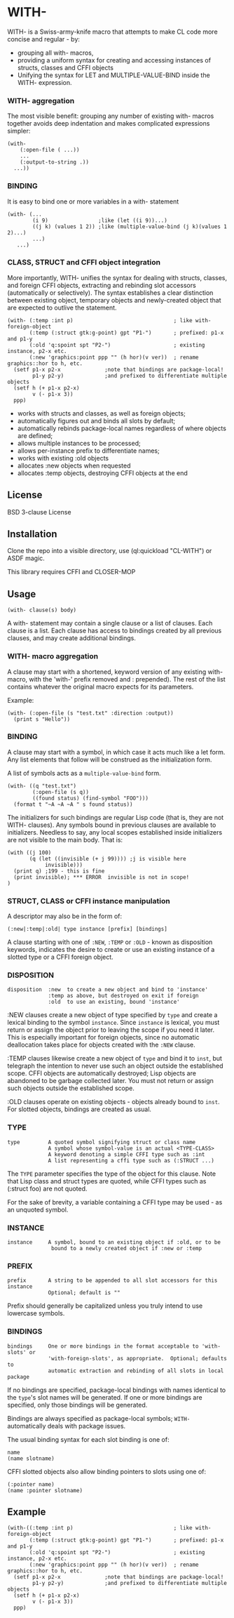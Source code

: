 # WITH-

WITH- is a Swiss-army-knife macro that attempts to make CL code more concise and regular - by:
* grouping all with- macros,
* providing a uniform syntax for creating and accessing instances of structs, classes and CFFI objects
* Unifying the syntax for LET and MULTIPLE-VALUE-BIND inside the WITH- expression.

### WITH- aggregation

The most visible benefit: grouping any number of existing with- macros together avoids deep indentation and makes complicated expressions simpler:
```
(with-
    (:open-file ( ...))    
	...
    (:output-to-string .))
  ...))
```

### BINDING

It is easy to bind one or more variables in a with- statement
```
(with- (...                  
        (i 9)                ;like (let ((i 9))...)
        ((j k) (values 1 2)) ;like (multiple-value-bind (j k)(values 1 2)...)
        ...)
   ...)
```

### CLASS, STRUCT and CFFI object integration

More importantly, WITH- unifies the syntax for dealing with structs, classes, and foreign CFFI objects, extracting and rebinding slot accessors (automatically or selectively).  The syntax establishes a clear distinction between existing object, temporary objects and newly-created object that are expected to outlive the statement.  
```
(with- (:temp :int p)                                ; like with-foreign-object
       (:temp (:struct gtk:g-point) gpt "P1-")       ; prefixed: p1-x and p1-y 
       (:old 'q:spoint spt "P2-")                    ; existing instance, p2-x etc.
       (:new 'graphics:point ppp "" (h hor)(v ver))  ; rename graphics::hor to h, etc.
  (setf p1-x p2-x              ;note that bindings are package-local!
        p1-y p2-y)             ;and prefixed to differentiate multiple objects
  (setf h (+ p1-x p2-x)
        v (- p1-x 3))
  ppp) 
```  
  
* works with structs and classes, as well as foreign objects;
* automatically figures out and binds all slots by default;
* automatically rebinds package-local names regardless of where objects are defined;
* allows multiple instances to be processed;
* allows per-instance prefix to differentiate names;
* works with existing :old objects
* allocates :new objects when requested
* allocates :temp objects, destroying CFFI objects at the end



## License

BSD 3-clause License

## Installation

Clone the repo into a visible directory, use (ql:quickload "CL-WITH") or ASDF magic.

This library requires CFFI and CLOSER-MOP

## Usage

`(with- clause(s) body)` 

A with- statement may contain a single clause or a list of clauses.  Each clause is a list.  Each clause has access to bindings created by all previous clauses, and may create additional bindings.

### WITH- macro aggregation

A clause may start with a shortened, keyword version of any existing with- macro, with the 'with-' prefix removed and : prepended).  The rest of the list contains whatever the original macro expects for its parameters.

Example:

```
(with- (:open-file (s "test.txt" :direction :output))
  (print s "Hello"))
```

### BINDING

A clause may start with a symbol, in which case it acts much like a let form.  Any list elements that follow will be construed as the initialization form.

A list of symbols acts as a `multiple-value-bind` form.

```
(with- ((q "test.txt")
        (:open-file (s q))
        ((found status) (find-symbol "FOO")))
  (format t "~A ~A ~A " s found status))
```

The initializers for such bindings are regular Lisp code (that is, they are not WITH- clauses).  Any symbols bound in previous clauses are available to initializers.  Needless to say, any local scopes established inside initializers are not visible to the main body.  That is:
```
(with ((j 100)
       (q (let ((invisible (+ j 99)))) ;j is visible here
            invisible)))
  (print q) ;199 - this is fine
  (print invisible); *** ERROR  invisible is not in scope!
)
```
### STRUCT, CLASS or CFFI instance manipulation

A descriptor may also be in the form of:

`(:new|:temp|:old| type instance [prefix] [bindings]`

A clause starting with one of `:NEW`, `:TEMP` or `:OLD` - known as disposition keywords, indicates the desire to create or use an existing instance of a slotted type or a CFFI foreign object.  

### DISPOSITION
```
disposition  :new  to create a new object and bind to 'instance'
             :temp as above, but destroyed on exit if foreign
			 :old  to use an existing, bound 'instance'
```
:NEW clauses create a new object of type specified by `type` and create a lexical binding  to the symbol `instance`.  Since `instance` is lexical, you must return or assign the object prior to leaving the scope if you need it later.  This is especially important for foreign objects, since no automatic deallocation takes place for objects created with the `:NEW` clause.

:TEMP clauses likewise create a new object of `type` and bind it to `inst`, but telegraph the intention to never use such an object outside the established scope.  CFFI objects are automatically destroyed; Lisp objects are abandoned to be garbage collected later.  You must not return or assign such objects outside the established scope.

:OLD clauses operate on existing objects - objects already bound to `inst`.  For slotted objects, bindings are created as usual.

### TYPE
```
type         A quoted symbol signifying struct or class name
             A symbol whose symbol-value is an actual <TYPE-CLASS>
			 A keyword denoting a simple CFFI type such as :int
			 A list representing a cffi type such as (:STRUCT ...)
```
The `TYPE` parameter specifies the type of the object for this clause.  Note that Lisp class and struct types are quoted, while CFFI types such as (:struct foo) are not quoted.

For the sake of brevity, a variable containing a CFFI type may be used - as an unquoted symbol.  

### INSTANCE
```
instance     A symbol, bound to an existing object if :old, or to be
              bound to a newly created object if :new or :temp
```

### PREFIX
```
prefix       A string to be appended to all slot accessors for this instance
             Optional; default is ""
```
Prefix should generally be capitalized unless you truly intend to use lowercase symbols.

### BINDINGS
```
bindings     One or more bindings in the format acceptable to 'with-slots' or 
             'with-foreign-slots', as appropriate.  Optional; defaults to
			 automatic extraction and rebinding of all slots in local package
```
If no bindings are specified, package-local bindings with names identical to the `type`'s slot names will be generated.  If one or more bindings are specified, only those bindings will be generated.

Bindings are always specified as package-local symbols; `WITH-` automatically deals with package issues.  

The usual binding syntax for each slot binding is one of:
```
name                
(name slotname)
```
CFFI slotted objects also allow binding pointers to slots using one of:
```
(:pointer name)
(name :pointer slotname)
```

## Example
```
(with-((:temp :int p)                                ; like with-foreign-object
       (:temp (:struct gtk:g-point) gpt "P1-")       ; prefixed: p1-x and p1-y 
       (:old 'q:spoint spt "P2-")                    ; existing instance, p2-x etc.
       (:new 'graphics:point ppp "" (h hor)(v ver))  ; rename graphics::hor to h, etc.
  (setf p1-x p2-x              ;note that bindings are package-local!
        p1-y p2-y)             ;and prefixed to differentiate multiple objects
  (setf h (+ p1-x p2-x)
        v (- p1-x 3))
  ppp) 
```



			 


			 

			 
			 
